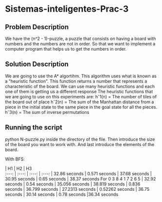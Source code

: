 # Sistemas-inteligentes-Prac-3
## Problem Description
We have the (n^2 - 1)-puzzle, a puzzle that consists on having a board with numbers and the numbers are not in order. So that we want to implement a computer program that helps us to get the numbers in order.
## Solution Description
We are going to use the A* algortihm. This algorithm uses what is known as a "heuristic function". This function returns a number that represents a characteristic of the board. We can use many heuristic functions and each one of them is getting us a different response
The heuristic functions that we are going to use on this experiments are: 
hˆ1(n) = The number of tiles of the board out of place 
hˆ2(n) = The sum of the Manhattan distance from a piece in the initial state to the same piece in the goal state for all the pieces.
hˆ3(n) = The sum of inverse permutations 

## Running the script
python N-puzzle.py inside the directory of the file. Then introduce the size of the board you want to work with. And last introduce the elements of the board.

With BFS:

 | H1 | H2 | H3  
 :---: | :---: | :---: | :---:
 |  32.86 seconds | 0.571 seconds | 37.68 seconds
 |  30.95 seconds | 0.65 seconds | 38.37 seconds
For 0 3 8 4 1 7 2 6 5 |  32.92 seconds | 0.54 seconds | 35.056 seconds
 |  38.819 seconds | 0.836 seconds | 36.799 seconds
 | 27.2313 seconds | 0.52262 seconds | 36.75 seconds
 | 30.14 seconds | 0.78 seconds |36.34 seconds
